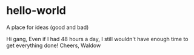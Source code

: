 # hello-world
A place for ideas (good and bad)

Hi gang,
Even if I had 48 hours a day, I still wouldn't have enough time to get everything done!
Cheers,
Waldow

